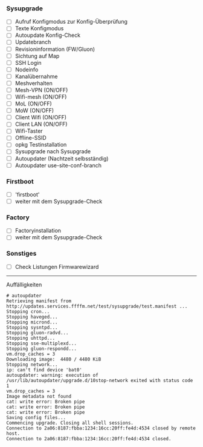 ### Sysupgrade 
- [ ] Aufruf Konfigmodus zur Konfig-Überprüfung
- [ ] Texte Konfigmodus
- [ ] Autoupdate Konfig-Check
- [ ] Updatebranch 
- [ ] Revisioninformation (FW/Gluon)
- [ ] Sichtung auf Map
- [ ] SSH Login
- [ ] Nodeinfo
- [ ] Kanalübernahme
- [ ] Meshverhalten
- [ ] Mesh-VPN (ON/OFF)
- [ ] Wifi-mesh (ON/OFF)
- [ ] MoL (ON/OFF)
- [ ] MoW (ON/OFF)
- [ ] Client Wifi (ON/OFF)
- [ ] Client LAN (ON/OFF)
- [ ] Wifi-Taster
- [ ] Offline-SSID
- [ ] opkg Testinstallation
- [ ] Sysupgrade nach Sysupgrade
- [ ] Autoupdater (Nachtzeit selbsständig)
- [ ] Autoupdater use-site-conf-branch

### Firstboot
- [ ] 'firstboot'
- [ ] weiter mit dem Sysupgrade-Check

### Factory
- [ ] Factoryinstallation
- [ ] weiter mit dem Sysupgrade-Check

### Sonstiges
- [ ] Check Listungen Firmwarewizard


---
Auffälligkeiten
```
# autoupdater 
Retrieving manifest from http://updates.services.ffffm.net/test/sysupgrade/test.manifest ...
Stopping cron...
Stopping haveged...
Stopping micrond...
Stopping sysntpd...
Stopping gluon-radvd...
Stopping uhttpd...
Stopping sse-multiplexd...
Stopping gluon-respondd...
vm.drop_caches = 3
Downloading image:  4480 / 4480 KiB
Stopping network...
ip: can't find device 'bat0'
autoupdater: warning: execution of /usr/lib/autoupdater/upgrade.d/10stop-network exited with status code 1
vm.drop_caches = 3
Image metadata not found
cat: write error: Broken pipe
cat: write error: Broken pipe
cat: write error: Broken pipe
Saving config files...
Commencing upgrade. Closing all shell sessions.
Connection to 2a06:8187:fbba:1234:16cc:20ff:fe4d:4534 closed by remote host.
Connection to 2a06:8187:fbba:1234:16cc:20ff:fe4d:4534 closed.
```
